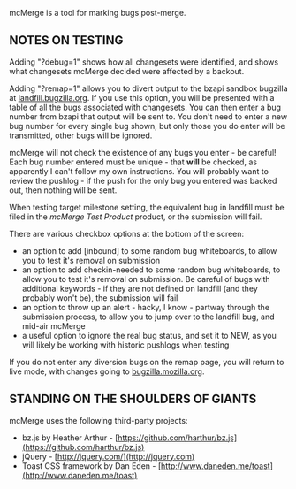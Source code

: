 mcMerge is a tool for marking bugs post-merge.

NOTES ON TESTING
----------------
Adding "?debug=1" shows how all changesets were identified, and shows what changesets mcMerge decided were affected by a backout.

Adding "?remap=1" allows you to divert output to the bzapi sandbox bugzilla at [landfill.bugzilla.org](https://://landfill.bugzilla.org/bzapi_sandbox/).
If you use this option, you will be presented with a table of all the bugs associated with changesets. You can then enter a bug number from bzapi that output will be sent to. You don't need to enter a new bug number for every single bug shown, but only those you do enter will be transmitted, other bugs will be ignored.

mcMerge will not check the existence of any bugs you enter - be careful! Each bug number entered must be unique - that **will** be checked, as apparently I can't follow my own instructions. You will probably want to review the pushlog - if the push for the only bug you entered was backed out, then nothing will be sent.

When testing target milestone setting, the equivalent bug in landfill must be filed in the *mcMerge Test Product* product, or the submission will fail.

There are various checkbox options at the bottom of the screen:
* an option to add [inbound] to some random bug whiteboards, to allow you to test it's removal on submission
* an option to add checkin-needed to some random bug whiteboards, to allow you to test it's removal on submission. Be careful of bugs with additional keywords - if they are not defined on landfill (and they probably won't be), the submission will fail
* an option to throw up an alert - hacky, I know - partway through the submission process, to allow you to jump over to the landfill bug, and mid-air mcMerge
* a useful option to ignore the real bug status, and set it to NEW, as you will likely be working with historic pushlogs when testing

If you do not enter any diversion bugs on the remap page, you will return to live mode, with changes going to [bugzilla.mozilla.org](https://bugzilla.mozilla.org/).


STANDING ON THE SHOULDERS OF GIANTS
-----------------------------------
mcMerge uses the following third-party projects:

* bz.js by Heather Arthur - [https://github.com/harthur/bz.js](https://github.com/harthur/bz.js)
* jQuery - [http://jquery.com/](http://jquery.com)
* Toast CSS framework by Dan Eden - [http://www.daneden.me/toast](http://www.daneden.me/toast)
